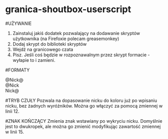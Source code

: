 # granica-shoutbox-userscript

#UŻYWANIE

1. Zainstaluj jakiś dodatek pozwalający na dodawanie skryptów użytkownika (na Firefoxie polecam greasemonkey)
2. Dodaj skrypt do biblioteki skryptów
3. Wejdź na granicowego czata
4. Pisz. Jeśli coś będzie w rozpoznawalnym przez skrypt formacie - wyłapie to i zamieni.

#FORMATY

@Nick@ <br />
@Nick <br />
Nick@

#TRYB CZUŁY
Pozwala na dopasowanie nicku do koloru już po wpisaniu nicku, bez żadnych wyróżników. Można go włączyć za pomocą zmiennej w linii 12.

#ZNAK KOŃCZĄCY
Zmienia znak wstawiany po wykryciu nicku. Domyślnie jest to dwukropek, ale można go zmienić modyfikując zawartość zmiennej w linii 15.
